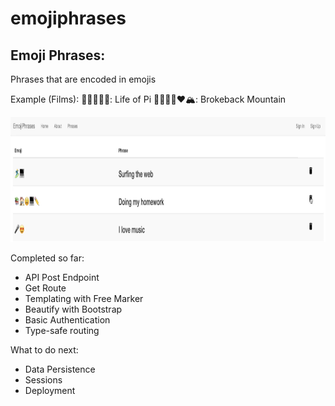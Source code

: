 # emojiphrases

## Emoji Phrases: 
Phrases that are encoded in emojis 

Example (Films): 
👳🏽‍♀️🛶🐯: Life of Pi
👨🏻👨🏻❤️🏔️: Brokeback Mountain

<img src="https://github.com/zhishan03/emojiphrases/blob/master/phrase.png" alt="alt text" width="900" height="200">

Completed so far: 
* API Post Endpoint
* Get Route
* Templating with Free Marker
* Beautify with Bootstrap
* Basic Authentication
* Type-safe routing

What to do next: 
* Data Persistence
* Sessions
* Deployment
